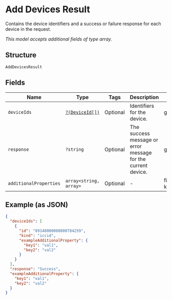 
# Add Devices Result

Contains the device identifiers and a success or failure response for each device in the request.

*This model accepts additional fields of type array.*

## Structure

`AddDevicesResult`

## Fields

| Name | Type | Tags | Description | Getter | Setter |
|  --- | --- | --- | --- | --- | --- |
| `deviceIds` | [`?(DeviceId[])`](../../doc/models/device-id.md) | Optional | Identifiers for the device. | getDeviceIds(): ?array | setDeviceIds(?array deviceIds): void |
| `response` | `?string` | Optional | The success message or error message for the current device. | getResponse(): ?string | setResponse(?string response): void |
| `additionalProperties` | `array<string, array>` | Optional | - | findAdditionalProperty(string key): array | additionalProperty(string key, array value): void |

## Example (as JSON)

```json
{
  "deviceIds": [
    {
      "id": "89148000000800784259",
      "kind": "iccid",
      "exampleAdditionalProperty": {
        "key1": "val1",
        "key2": "val2"
      }
    }
  ],
  "response": "Success",
  "exampleAdditionalProperty": {
    "key1": "val1",
    "key2": "val2"
  }
}
```

